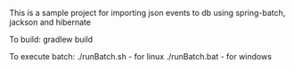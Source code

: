 This is a sample project for importing json events to db using spring-batch, jackson and hibernate

To build:
gradlew build


To execute batch:
./runBatch.sh - for linux
./runBatch.bat - for windows
